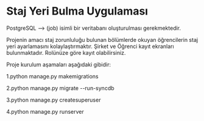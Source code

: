# Staj Yeri Bulma Uygulaması
PostgreSQL --> (job) isimli bir veritabanı oluşturulması gerekmektedir.

Projenin amacı staj zorunluluğu bulunan bölümlerde okuyan öğrencilerin staj yeri ayarlamasını kolaylaştırmaktır. Şirket ve Öğrenci kayıt ekranları bulunmaktadır. Rolünüze göre kayıt olabilirsiniz.

Proje kurulum aşamaları aşağıdaki gibidir:


1.python manage.py makemigrations 

2.python manage.py migrate --run-syncdb

3.python manage.py createsuperuser

4.python manage.py runserver



